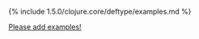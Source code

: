 {% include 1.5.0/clojure.core/deftype/examples.md %}

[Please add examples!](https://github.com/arrdem/grimoire/edit/master/_includes/1.6.0/clojure.core/deftype/examples.md)
